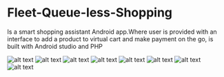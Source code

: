 # Fleet-Queue-less-Shopping
Is a smart shopping assistant Android app.Where user is provided with an interface to add a product to virtual cart and make payment on the go, is built with Android studio and PHP 

![alt text](https://github.com/nishanb/Fleet-Queue-less-Shopping/blob/master/screenshots/screen%20(1).jpg)
![alt text](https://github.com/nishanb/Fleet-Queue-less-Shopping/blob/master/screenshots/screen%20(1).jpg)
![alt text](https://github.com/nishanb/Fleet-Queue-less-Shopping/blob/master/screenshots/screen%20(1).jpg)
![alt text](https://github.com/nishanb/Fleet-Queue-less-Shopping/blob/master/screenshots/screen%20(1).jpg)
![alt text](https://github.com/nishanb/Fleet-Queue-less-Shopping/blob/master/screenshots/screen%20(1).jpg)
![alt text](https://github.com/nishanb/Fleet-Queue-less-Shopping/blob/master/screenshots/screen%20(1).jpg)
![alt text](https://github.com/nishanb/Fleet-Queue-less-Shopping/blob/master/screenshots/screen%20(1).jpg)
![alt text](https://github.com/nishanb/Fleet-Queue-less-Shopping/blob/master/screenshots/screen%20(1).jpg)
